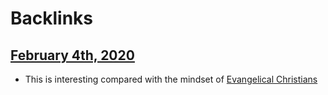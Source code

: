 
# Backlinks
## [February 4th, 2020](<February 4th, 2020.md>)
- This is interesting compared with the mindset of [Evangelical Christians](<Evangelical Christians.md>)

